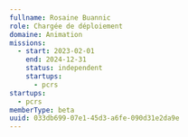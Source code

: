 ```yaml
---
fullname: Rosaine Buannic
role: Chargée de déploiement
domaine: Animation
missions:
  - start: 2023-02-01
    end: 2024-12-31
    status: independent
    startups:
      - pcrs
startups:
  - pcrs
memberType: beta
uuid: 033db699-07e1-45d3-a6fe-090d31e2da9e
---
```

